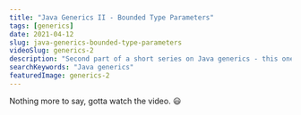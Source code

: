 ```yaml
---
title: "Java Generics II - Bounded Type Parameters"
tags: [generics]
date: 2021-04-12
slug: java-generics-bounded-type-parameters
videoSlug: generics-2
description: "Second part of a short series on Java generics - this one explains bounded type parameters. `T extends Number` - that kinda thing."
searchKeywords: "Java generics"
featuredImage: generics-2
---
```


Nothing more to say, gotta watch the video. 😃

